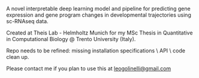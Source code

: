 A novel interpretable deep learning model and pipeline for predicting gene expression and gene program changes in developmental trajectories using sc-RNAseq data.

Created at Theis Lab - Helmholtz Munich for my MSc Thesis in Quantitative in Computational Biology @ Trento University (Italy).

Repo needs to be refined: missing installation specifications \ API \ code clean up.

Please contact me if you plan to use this at leogolinelli@gmail.com
